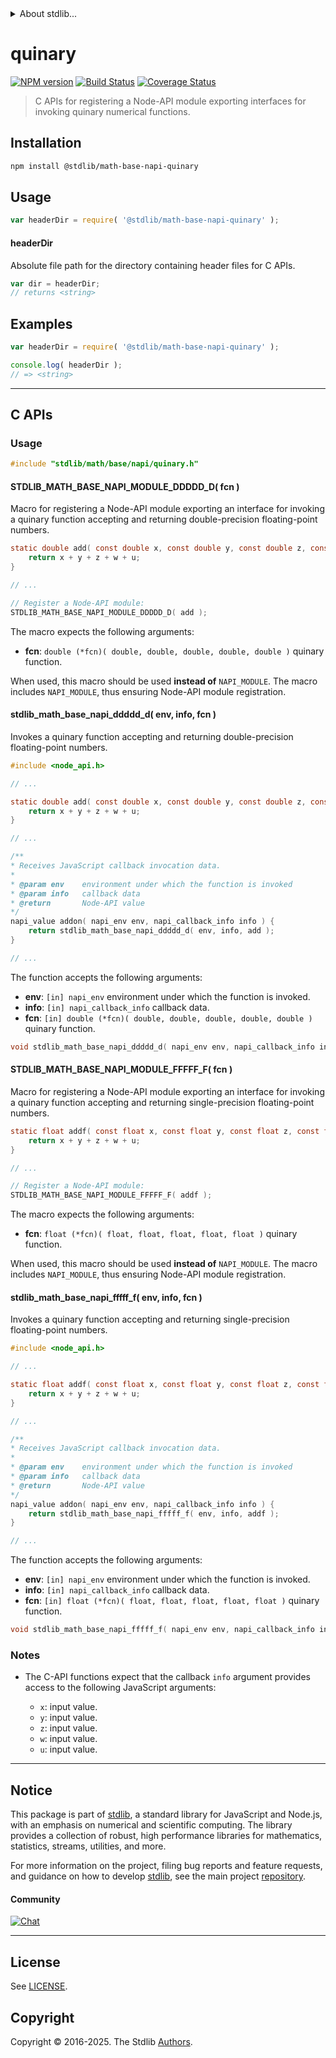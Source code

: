 <!--

@license Apache-2.0

Copyright (c) 2023 The Stdlib Authors.

Licensed under the Apache License, Version 2.0 (the "License");
you may not use this file except in compliance with the License.
You may obtain a copy of the License at

   http://www.apache.org/licenses/LICENSE-2.0

Unless required by applicable law or agreed to in writing, software
distributed under the License is distributed on an "AS IS" BASIS,
WITHOUT WARRANTIES OR CONDITIONS OF ANY KIND, either express or implied.
See the License for the specific language governing permissions and
limitations under the License.

-->


<details>
  <summary>
    About stdlib...
  </summary>
  <p>We believe in a future in which the web is a preferred environment for numerical computation. To help realize this future, we've built stdlib. stdlib is a standard library, with an emphasis on numerical and scientific computation, written in JavaScript (and C) for execution in browsers and in Node.js.</p>
  <p>The library is fully decomposable, being architected in such a way that you can swap out and mix and match APIs and functionality to cater to your exact preferences and use cases.</p>
  <p>When you use stdlib, you can be absolutely certain that you are using the most thorough, rigorous, well-written, studied, documented, tested, measured, and high-quality code out there.</p>
  <p>To join us in bringing numerical computing to the web, get started by checking us out on <a href="https://github.com/stdlib-js/stdlib">GitHub</a>, and please consider <a href="https://opencollective.com/stdlib">financially supporting stdlib</a>. We greatly appreciate your continued support!</p>
</details>

# quinary

[![NPM version][npm-image]][npm-url] [![Build Status][test-image]][test-url] [![Coverage Status][coverage-image]][coverage-url] <!-- [![dependencies][dependencies-image]][dependencies-url] -->

> C APIs for registering a Node-API module exporting interfaces for invoking quinary numerical functions.

<!-- Section to include introductory text. Make sure to keep an empty line after the intro `section` element and another before the `/section` close. -->

<section class="intro">

</section>

<!-- /.intro -->

<!-- Package usage documentation. -->

<section class="installation">

## Installation

```bash
npm install @stdlib/math-base-napi-quinary
```

</section>

<section class="usage">

## Usage

```javascript
var headerDir = require( '@stdlib/math-base-napi-quinary' );
```

#### headerDir

Absolute file path for the directory containing header files for C APIs.

```javascript
var dir = headerDir;
// returns <string>
```

</section>

<!-- /.usage -->

<!-- Package usage notes. Make sure to keep an empty line after the `section` element and another before the `/section` close. -->

<section class="notes">

</section>

<!-- /.notes -->

<!-- Package usage examples. -->

<section class="examples">

## Examples

```javascript
var headerDir = require( '@stdlib/math-base-napi-quinary' );

console.log( headerDir );
// => <string>
```

</section>

<!-- /.examples -->

<!-- C interface documentation. -->

* * *

<section class="c">

## C APIs

<!-- Section to include introductory text. Make sure to keep an empty line after the intro `section` element and another before the `/section` close. -->

<section class="intro">

</section>

<!-- /.intro -->

<!-- C usage documentation. -->

<section class="usage">

### Usage

```c
#include "stdlib/math/base/napi/quinary.h"
```

<!-- NOTE: keep in alphabetical order according to the suffix XXXXX_X -->

#### STDLIB_MATH_BASE_NAPI_MODULE_DDDDD_D( fcn )

Macro for registering a Node-API module exporting an interface for invoking a quinary function accepting and returning double-precision floating-point numbers.

```c
static double add( const double x, const double y, const double z, const double w, const double u ) {
    return x + y + z + w + u;
}

// ...

// Register a Node-API module:
STDLIB_MATH_BASE_NAPI_MODULE_DDDDD_D( add );
```

The macro expects the following arguments:

-   **fcn**: `double (*fcn)( double, double, double, double, double )` quinary function.

When used, this macro should be used **instead of** `NAPI_MODULE`. The macro includes `NAPI_MODULE`, thus ensuring Node-API module registration.

#### stdlib_math_base_napi_ddddd_d( env, info, fcn )

Invokes a quinary function accepting and returning double-precision floating-point numbers.

```c
#include <node_api.h>

// ...

static double add( const double x, const double y, const double z, const double w, const double u ) {
    return x + y + z + w + u;
}

// ...

/**
* Receives JavaScript callback invocation data.
*
* @param env    environment under which the function is invoked
* @param info   callback data
* @return       Node-API value
*/
napi_value addon( napi_env env, napi_callback_info info ) {
    return stdlib_math_base_napi_ddddd_d( env, info, add );
}

// ...
```

The function accepts the following arguments:

-   **env**: `[in] napi_env` environment under which the function is invoked.
-   **info**: `[in] napi_callback_info` callback data.
-   **fcn**: `[in] double (*fcn)( double, double, double, double, double )` quinary function.

```c
void stdlib_math_base_napi_ddddd_d( napi_env env, napi_callback_info info, double (*fcn)( double, double, double, double, double ) );
```

#### STDLIB_MATH_BASE_NAPI_MODULE_FFFFF_F( fcn )

Macro for registering a Node-API module exporting an interface for invoking a quinary function accepting and returning single-precision floating-point numbers.

```c
static float addf( const float x, const float y, const float z, const float w, const float u ) {
    return x + y + z + w + u;
}

// ...

// Register a Node-API module:
STDLIB_MATH_BASE_NAPI_MODULE_FFFFF_F( addf );
```

The macro expects the following arguments:

-   **fcn**: `float (*fcn)( float, float, float, float, float )` quinary function.

When used, this macro should be used **instead of** `NAPI_MODULE`. The macro includes `NAPI_MODULE`, thus ensuring Node-API module registration.

#### stdlib_math_base_napi_fffff_f( env, info, fcn )

Invokes a quinary function accepting and returning single-precision floating-point numbers.

```c
#include <node_api.h>

// ...

static float addf( const float x, const float y, const float z, const float w, const float u ) {
    return x + y + z + w + u;
}

// ...

/**
* Receives JavaScript callback invocation data.
*
* @param env    environment under which the function is invoked
* @param info   callback data
* @return       Node-API value
*/
napi_value addon( napi_env env, napi_callback_info info ) {
    return stdlib_math_base_napi_fffff_f( env, info, addf );
}

// ...
```

The function accepts the following arguments:

-   **env**: `[in] napi_env` environment under which the function is invoked.
-   **info**: `[in] napi_callback_info` callback data.
-   **fcn**: `[in] float (*fcn)( float, float, float, float, float )` quinary function.

```c
void stdlib_math_base_napi_fffff_f( napi_env env, napi_callback_info info, float (*fcn)( float, float, float, float, float ) );
```

</section>

<!-- /.usage -->

<!-- C API usage notes. Make sure to keep an empty line after the `section` element and another before the `/section` close. -->

<section class="notes">

### Notes

-   The C-API functions expect that the callback `info` argument provides access to the following JavaScript arguments:

    -   `x`: input value.
    -   `y`: input value.
    -   `z`: input value.
    -   `w`: input value.
    -   `u`: input value.

</section>

<!-- /.notes -->

<!-- C API usage examples. -->

<section class="examples">

</section>

<!-- /.examples -->

</section>

<!-- /.c -->

<!-- Section to include cited references. If references are included, add a horizontal rule *before* the section. Make sure to keep an empty line after the `section` element and another before the `/section` close. -->

<section class="references">

</section>

<!-- /.references -->

<!-- Section for related `stdlib` packages. Do not manually edit this section, as it is automatically populated. -->

<section class="related">

</section>

<!-- /.related -->

<!-- Section for all links. Make sure to keep an empty line after the `section` element and another before the `/section` close. -->


<section class="main-repo" >

* * *

## Notice

This package is part of [stdlib][stdlib], a standard library for JavaScript and Node.js, with an emphasis on numerical and scientific computing. The library provides a collection of robust, high performance libraries for mathematics, statistics, streams, utilities, and more.

For more information on the project, filing bug reports and feature requests, and guidance on how to develop [stdlib][stdlib], see the main project [repository][stdlib].

#### Community

[![Chat][chat-image]][chat-url]

---

## License

See [LICENSE][stdlib-license].


## Copyright

Copyright &copy; 2016-2025. The Stdlib [Authors][stdlib-authors].

</section>

<!-- /.stdlib -->

<!-- Section for all links. Make sure to keep an empty line after the `section` element and another before the `/section` close. -->

<section class="links">

[npm-image]: http://img.shields.io/npm/v/@stdlib/math-base-napi-quinary.svg
[npm-url]: https://npmjs.org/package/@stdlib/math-base-napi-quinary

[test-image]: https://github.com/stdlib-js/math-base-napi-quinary/actions/workflows/test.yml/badge.svg?branch=main
[test-url]: https://github.com/stdlib-js/math-base-napi-quinary/actions/workflows/test.yml?query=branch:main

[coverage-image]: https://img.shields.io/codecov/c/github/stdlib-js/math-base-napi-quinary/main.svg
[coverage-url]: https://codecov.io/github/stdlib-js/math-base-napi-quinary?branch=main

<!--

[dependencies-image]: https://img.shields.io/david/stdlib-js/math-base-napi-quinary.svg
[dependencies-url]: https://david-dm.org/stdlib-js/math-base-napi-quinary/main

-->

[chat-image]: https://img.shields.io/gitter/room/stdlib-js/stdlib.svg
[chat-url]: https://app.gitter.im/#/room/#stdlib-js_stdlib:gitter.im

[stdlib]: https://github.com/stdlib-js/stdlib

[stdlib-authors]: https://github.com/stdlib-js/stdlib/graphs/contributors

[stdlib-license]: https://raw.githubusercontent.com/stdlib-js/math-base-napi-quinary/main/LICENSE

</section>

<!-- /.links -->
